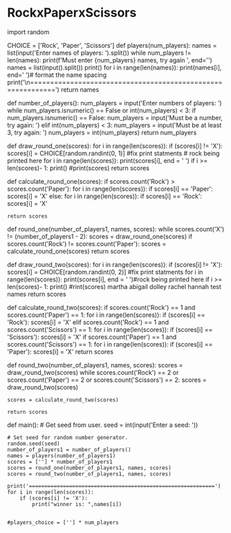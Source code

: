 # RockxPaperxScissors
import random  

CHOICE = ['Rock', 'Paper', 'Scissors']
def players(num_players):
    names = list(input('Enter names of players: ').split())
    while num_players != len(names):
        print(f'Must enter {num_players} names, try again ', end='')
        names = list(input().split())
        print()
    for i in range(len(names)):
        print(names[i], end=' ')# format the name spacing
    print('\n============================================================')
    return names

def number_of_players():
    num_players = input('Enter numbers of players: ')
    while num_players.isnumeric() == False or int(num_players) < 3:
        if num_players.isnumeric() == False:
            num_players = input('Must be a number, try again: ')
        elif int(num_players) < 3:
            num_players = input('Must be at least 3, try again: ')
    num_players = int(num_players)
    return num_players

def draw_round_one(scores):
    for i in range(len(scores)):
        if (scores[i] != 'X'):
            scores[i] = CHOICE[random.randint(0, 1)]
#fix print statments
    # rock being printed here
    for i in range(len(scores)):
        print(scores[i], end = ' ')
        if i >= len(scores)- 1:
            print()
    #print(scores)
    return scores

def calculate_round_one(scores):
    if scores.count('Rock') > scores.count('Paper'):
        for i in range(len(scores)):
            if scores[i] == 'Paper':
                scores[i] = 'X'
    else:
        for i in range(len(scores)):
            if scores[i] == 'Rock':
                scores[i] = 'X'

    return scores


def round_one(number_of_players1, names, scores):
    while scores.count('X') != (number_of_players1 - 2):
        scores = draw_round_one(scores)
        if scores.count('Rock') != scores.count('Paper'):
            scores = calculate_round_one(scores)
    return scores

def draw_round_two(scores):
    for i in range(len(scores)):
        if (scores[i] != 'X'):
            scores[i] = CHOICE[random.randint(0, 2)]
#fix print statments
    for i in range(len(scores)):
        print(scores[i], end = ' ')#rock being printed here
        if i >= len(scores)- 1:
            print()
    #rint(scores) martha abigail dolley rachel hannah test names
    return scores

def calculate_round_two(scores):
    if scores.count('Rock') == 1 and scores.count('Paper') == 1:
        for i in range(len(scores)):
            if (scores[i] == 'Rock'):
                scores[i] = 'X'
    elif scores.count('Rock') == 1 and scores.count('Scissors') == 1:
        for i in range(len(scores)):
            if (scores[i] == 'Scissors'):
                scores[i] = 'X'
    if scores.count('Paper') == 1 and scores.count('Scissors') == 1:
        for i in range(len(scores)):
            if (scores[i] == 'Paper'):
                scores[i] = 'X'
    return scores

def round_two(number_of_players1, names, scores):
    scores = draw_round_two(scores)
    while scores.count('Rock') == 2 or scores.count('Paper') == 2 or scores.count('Scissors') == 2:
        scores = draw_round_two(scores)

    scores = calculate_round_two(scores)

    return scores

def main():
    # Get seed from user.
    seed = int(input('Enter a seed: '))

    # Set seed for random number generator.
    random.seed(seed)
    number_of_players1 = number_of_players()
    names = players(number_of_players1)
    scores = [''] * number_of_players1
    scores = round_one(number_of_players1, names, scores)
    scores = round_two(number_of_players1, names, scores)

    print('============================================================')
    for i in range(len(scores)):
        if (scores[i] != 'X'):
            print("winner is: ",names[i])


    #players_choice = [''] * num_players





  
